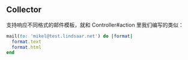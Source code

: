 ## Collector

支持响应不同格式的邮件模板，就和 Controller#action 里我们编写的类似：

```ruby
mail(to: 'mikel@test.lindsaar.net') do |format|
  format.text
  format.html
end
```

